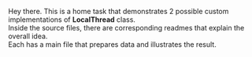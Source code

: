 Hey there. This is a home task that demonstrates 2 possible custom implementations of **LocalThread** class.  
Inside the source files, there are corresponding readmes that explain the overall idea.  
Each has a main file that prepares data and illustrates the result.
